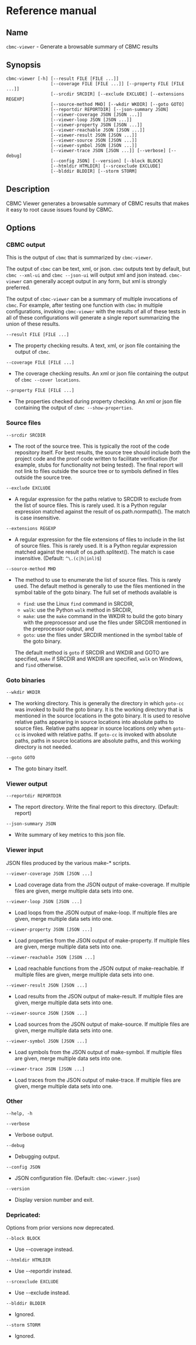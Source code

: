 # Reference manual


## Name

`cbmc-viewer` - Generate a browsable summary of CBMC results

## Synopsis

```
cbmc-viewer [-h] [--result FILE [FILE ...]]
                 [--coverage FILE [FILE ...]] [--property FILE [FILE ...]]
                 [--srcdir SRCDIR] [--exclude EXCLUDE] [--extensions REGEXP]
                 [--source-method MHD] [--wkdir WKDIR] [--goto GOTO]
                 [--reportdir REPORTDIR] [--json-summary JSON]
                 [--viewer-coverage JSON [JSON ...]]
                 [--viewer-loop JSON [JSON ...]]
                 [--viewer-property JSON [JSON ...]]
                 [--viewer-reachable JSON [JSON ...]]
                 [--viewer-result JSON [JSON ...]]
                 [--viewer-source JSON [JSON ...]]
                 [--viewer-symbol JSON [JSON ...]]
                 [--viewer-trace JSON [JSON ...]] [--verbose] [--debug]
                 [--config JSON] [--version] [--block BLOCK]
                 [--htmldir HTMLDIR] [--srcexclude EXCLUDE]
                 [--blddir BLDDIR] [--storm STORM]
```

## Description

CBMC Viewer generates a browsable summary of CBMC results that makes it
easy to root cause issues found by CBMC.

## Options

### CBMC output

This is the output of `cbmc` that is summarized by `cbmc-viewer`.

The output of `cbmc` can be text, xml, or json.  `cbmc` outputs text
by default, but `cbmc --xml-ui` and `cbmc --json-ui` will output xml
and json instead.  `cbmc-viewer` can generally accept output in any
form, but xml is strongly preferred.

The output of `cbmc-viewer` can be a summary of multiple invocations
of `cbmc`.  For example, after testing one function with `cbmc` in
multiple configurations, invoking `cbmc-viewer` with the results of
all of these tests in all of these configurations will generate a
single report summarizing the union of these results.


`--result FILE [FILE ...]`

* The property checking results. A text, xml, or json file containing
  the output of `cbmc`.

`--coverage FILE [FILE ...]`

* The coverage checking results. An xml or json file containing the
  output of `cbmc --cover locations`.

`--property FILE [FILE ...]`

* The properties checked during property checking. An xml or json
  file containing the output of `cbmc --show-properties`.

### Source files

`--srcdir SRCDIR`

* The root of the source tree.  This is typically the root of the code
  repository itself. For best results, the source tree should include
  both the project code and the proof code written to facilitate
  verification (for example, stubs for functionality not
  being tested).  The final report will not link to files outside the
  source tree or to symbols defined in files outside the source tree.

`--exclude EXCLUDE`

* A regular expression for the paths relative to SRCDIR to exclude from
  the list of source files.  This is rarely used.  It is a Python regular
  expression matched against the result of os.path.normpath(). The
  match is case insensitive.

`--extensions REGEXP`

* A regular expression for the file extensions of files to include
  in the list of source files.  This is rarely used.  It is a Python regular
  expression matched against the result of os.path.splitext(). The
  match is case insensitive. (Default: `^\.(c|h|inl)$`)

`--source-method MHD`

* The method to use to enumerate the list of source files. This is
  rarely used.  The default method is generally to use the files
  mentioned in the symbol table of the goto binary.  The full set of
  methods available is

    * `find`: use the Linux `find` command in SRCDIR,
    * `walk`: use the Python `walk` method in SRCDIR,
    * `make`: use the `make` command in the WKDIR to build the goto
       binary with the preprocessor and use the files under SRCDIR
       mentioned in the preprocessor output, and
    * `goto`: use the files under SRCDIR mentioned in the symbol table
      of the goto binary.

  The default method is `goto` if SRCDIR and
  WKDIR and GOTO are specified, `make` if SRCDIR and WKDIR are
  specified, `walk` on Windows, and `find` otherwise.

### Goto binaries

`--wkdir WKDIR`

* The working directory.  This is generally the directory in which
  `goto-cc` was invoked to build the goto binary.  It is the working
  directory that is mentioned in the source locations in the goto
  binary.  It is used to resolve relative paths appearing in source
  locations into absolute paths to source files.  Relative paths
  appear in source locations only when `goto-cc` is invoked with
  relative paths.  If `goto-cc` is invoked with absolute paths, paths
  in source locations are absolute paths, and this working directory
  is not needed.

`--goto GOTO`

* The goto binary itself.

### Viewer output

`--reportdir REPORTDIR`

* The report directory. Write the final report to this
  directory. (Default: report)

`--json-summary JSON`

* Write summary of key metrics to this json file.

### Viewer input

JSON files produced by the various make-* scripts.


`--viewer-coverage JSON [JSON ...]`

* Load coverage data from the JSON output of make-coverage. If
                      multiple files are given, merge multiple data
                      sets into one.

`--viewer-loop JSON [JSON ...]`

* Load loops from the JSON output of make-loop. If multiple files are
  given, merge multiple data sets into one.

`--viewer-property JSON [JSON ...]`

* Load properties from the JSON output of make-property.  If multiple
  files are given, merge multiple data sets into one.

`--viewer-reachable JSON [JSON ...]`

* Load reachable functions from the JSON output of make-reachable. If
  multiple files are given, merge multiple data sets into one.

`--viewer-result JSON [JSON ...]`

* Load results from the JSON output of make-result. If multiple files
  are given, merge multiple data sets into one.

`--viewer-source JSON [JSON ...]`

* Load sources from the JSON output of make-source. If multiple files
  are given, merge multiple data sets into one.

`--viewer-symbol JSON [JSON ...]`

* Load symbols from the JSON output of make-symbol. If multiple files
  are given, merge multiple data sets into one.

`--viewer-trace JSON [JSON ...]`

* Load traces from the JSON output of make-trace. If multiple files
  are given, merge multiple data sets into one.

### Other


`--help, -h`

`--verbose`

* Verbose output.

`--debug`

* Debugging output.

`--config JSON`

* JSON configuration file. (Default: `cbmc-viewer.json`)

`--version`

* Display version number and exit.

### Depricated:

Options from prior versions now deprecated.

`--block BLOCK`

* Use --coverage instead.

`--htmldir HTMLDIR`

* Use --reportdir instead.

`--srcexclude EXCLUDE`

* Use --exclude instead.

`--blddir BLDDIR`

* Ignored.

`--storm STORM`

* Ignored.
